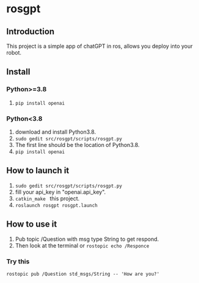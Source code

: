 # rosgpt

## Introduction
This project is a simple app of chatGPT in ros, allows you deploy into your robot.

## Install 
### Python>=3.8
1. ```pip install openai```

### Python<3.8
1. download and install Python3.8.
2. ```sudo gedit src/rosgpt/scripts/rosgpt.py``` 
3. The first line should be the location of Python3.8.
4. ```pip install openai```

## How to launch it
1. ```sudo gedit src/rosgpt/scripts/rosgpt.py```
2. fill your api_key in "openai.api_key".
3. ```catkin_make ``` this project.
4.  ```roslaunch rosgpt rosgpt.launch ```

## How to use it
1. Pub topic /Question with msg type String to get respond.
2. Then look at the terminal or  ```rostopic echo /Responce```

### Try this 
 ```rostopic pub /Question std_msgs/String -- 'How are you?' ```
